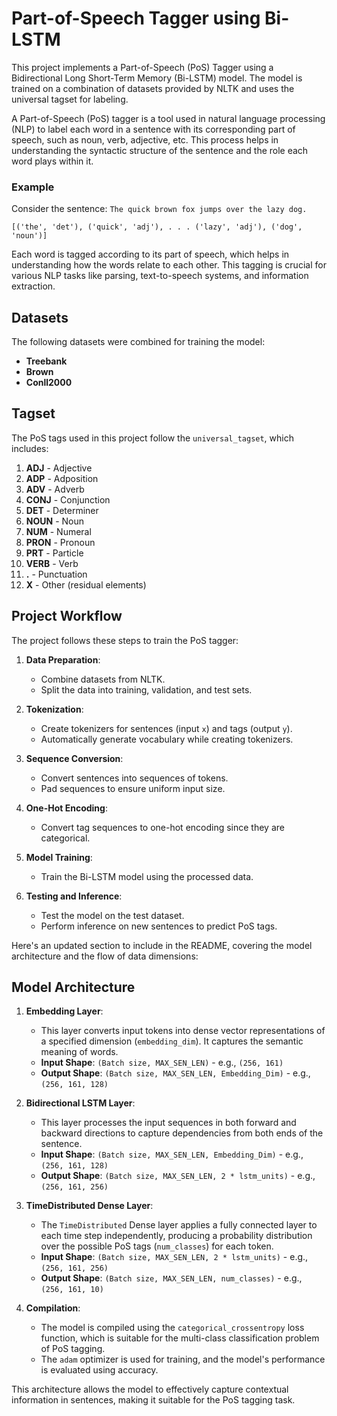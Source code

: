 # Part-of-Speech Tagger using Bi-LSTM

This project implements a Part-of-Speech (PoS) Tagger using a Bidirectional Long Short-Term Memory (Bi-LSTM) model. The model is trained on a combination of datasets provided by NLTK and uses the universal tagset for labeling.

A Part-of-Speech (PoS) tagger is a tool used in natural language processing (NLP) to label each word in a sentence with its corresponding part of speech, such as noun, verb, adjective, etc. This process helps in understanding the syntactic structure of the sentence and the role each word plays within it.

### Example

Consider the sentence: `The quick brown fox jumps over the lazy dog.`

```
[('the', 'det'), ('quick', 'adj'), . . . ('lazy', 'adj'), ('dog', 'noun')]
```

Each word is tagged according to its part of speech, which helps in understanding how the words relate to each other. This tagging is crucial for various NLP tasks like parsing, text-to-speech systems, and information extraction.

## Datasets

The following datasets were combined for training the model:
- **Treebank**
- **Brown**
- **Conll2000**

## Tagset

The PoS tags used in this project follow the `universal_tagset`, which includes:
1. **ADJ** - Adjective
2. **ADP** - Adposition
3. **ADV** - Adverb
4. **CONJ** - Conjunction
5. **DET** - Determiner
6. **NOUN** - Noun
7. **NUM** - Numeral
8. **PRON** - Pronoun
9. **PRT** - Particle
10. **VERB** - Verb
11. **.** - Punctuation
12. **X** - Other (residual elements)

## Project Workflow

The project follows these steps to train the PoS tagger:

1. **Data Preparation**:
   - Combine datasets from NLTK.
   - Split the data into training, validation, and test sets.

2. **Tokenization**:
   - Create tokenizers for sentences (input `x`) and tags (output `y`).
   - Automatically generate vocabulary while creating tokenizers.

3. **Sequence Conversion**:
   - Convert sentences into sequences of tokens.
   - Pad sequences to ensure uniform input size.

4. **One-Hot Encoding**:
   - Convert tag sequences to one-hot encoding since they are categorical.

5. **Model Training**:
   - Train the Bi-LSTM model using the processed data.

6. **Testing and Inference**:
   - Test the model on the test dataset.
   - Perform inference on new sentences to predict PoS tags.

Here's an updated section to include in the README, covering the model architecture and the flow of data dimensions:

## Model Architecture

1. **Embedding Layer**: 
   - This layer converts input tokens into dense vector representations of a specified dimension (`embedding_dim`). It captures the semantic meaning of words.
   - **Input Shape**: `(Batch size, MAX_SEN_LEN)` - e.g., `(256, 161)`
   - **Output Shape**: `(Batch size, MAX_SEN_LEN, Embedding_Dim)` - e.g., `(256, 161, 128)`

2. **Bidirectional LSTM Layer**:
   - This layer processes the input sequences in both forward and backward directions to capture dependencies from both ends of the sentence.
   - **Input Shape**: `(Batch size, MAX_SEN_LEN, Embedding_Dim)` - e.g., `(256, 161, 128)`
   - **Output Shape**: `(Batch size, MAX_SEN_LEN, 2 * lstm_units)` - e.g., `(256, 161, 256)`

3. **TimeDistributed Dense Layer**:
   - The `TimeDistributed` Dense layer applies a fully connected layer to each time step independently, producing a probability distribution over the possible PoS tags (`num_classes`) for each token.
   - **Input Shape**: `(Batch size, MAX_SEN_LEN, 2 * lstm_units)` - e.g., `(256, 161, 256)`
   - **Output Shape**: `(Batch size, MAX_SEN_LEN, num_classes)` - e.g., `(256, 161, 10)`

4. **Compilation**:
   - The model is compiled using the `categorical_crossentropy` loss function, which is suitable for the multi-class classification problem of PoS tagging.
   - The `adam` optimizer is used for training, and the model's performance is evaluated using accuracy.

This architecture allows the model to effectively capture contextual information in sentences, making it suitable for the PoS tagging task.